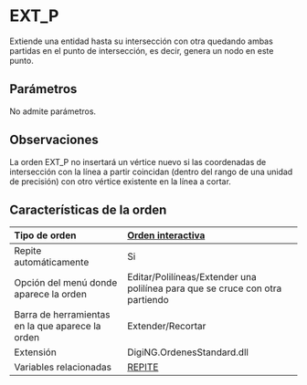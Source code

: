 # EXT\_P

Extiende una entidad hasta su intersección con otra quedando ambas partidas en el punto de intersección, es decir, genera un nodo en este punto.

## Parámetros

No admite parámetros.

## Observaciones

La orden EXT\_P no insertará un vértice nuevo si las coordenadas de intersección con la línea a partir coincidan \(dentro del rango de una unidad de precisión\) con otro vértice existente en la línea a cortar.

## Características de la orden

| Tipo de orden | [Orden interactiva](ext-p.md) |
| :--- | :--- |
| Repite automáticamente | Si |
| Opción del menú donde aparece la orden | Editar/Polilíneas/Extender una polilínea para que se cruce con otra partiendo |
| Barra de herramientas en la que aparece la orden | Extender/Recortar |
| Extensión | DigiNG.OrdenesStandard.dll |
| Variables relacionadas | [REPITE](/digi3d-net/referencia/digi3d.net/ventana-de-dibujo/ordenes/e/REPITE.html) |

